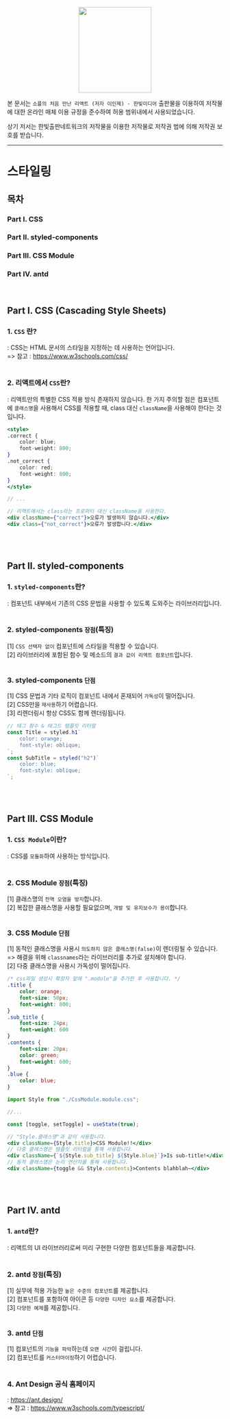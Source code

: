 <center>
<img src=./resources/soaple.jpg
width="170" height="200">
</center>

본 문서는 ``소플의 처음 만난 리액트 (저자 이인제) - 한빛미디어`` 출판물을 이용하여 저작물에 대한 온라인 매체 이용 규정을 준수하여 허용 범위내에서 사용되었습니다.

상기 저서는 한빛출판네트워크의 저작물을 이용한 저작물로 저작권 법에 의해 저작권 보호를 받습니다.

---

# 스타일링

## 목차
### Part Ⅰ. CSS
### Part Ⅱ. styled-components
### Part Ⅲ. CSS Module
### Part Ⅳ. antd
<br/>

## Part Ⅰ. CSS (Cascading Style Sheets)
### 1. `CSS` 란?
: CSS는 HTML 문서의 스타일을 지정하는 데 사용하는 언어입니다.<br/>
=> 참고 : https://www.w3schools.com/css/
<br/><br/>

### 2. 리액트에서 `CSS`란?
: 리액트만의 특별한 CSS 적용 방식 존재하지 않습니다. 한 가지 주의할 점은 컴포넌트에 `클래스명`을 사용해서 CSS를 적용할 때, class 대신 `className`을 사용해야 한다는 것 입니다.
```jsx
<style>
.correct {
    color: blue;
    font-weight: 800;
}
.not_correct {
    color: red;
    font-weight: 800;
}
</style>

// ...

// 리액트에서는 class라는 프로퍼티 대신 className을 사용한다.
<div className={"correct"}>오류가 발생하지 않습니다.</div>
<div class={"not_correct"}>오류가 발생합니다.</div>
```
<br/><br/>

## Part Ⅱ. styled-components
### 1. `styled-components`란?
: 컴포넌트 내부에서 기존의 CSS 문법을 사용할 수 있도록 도와주는 라이브러리입니다.
<br/><br/>

### 2. styled-components `장점`(특징)
[1] `CSS 선택자 없이` 컴포넌트에 스타일을 적용할 수 있습니다.<br/>
[2] 라이브러리에 포함된 함수 및 메소드의 `결과 값이 리액트 컴포넌트`입니다.
<br/><br/>

### 3. styled-components `단점`
[1] CSS 문법과 기타 로직이 컴포넌트 내에서 혼재되어 `가독성`이 떨어집니다.<br/>
[2] CSS만을 `재사용`하기 어렵습니다.<br/>
[3] 리렌더링시 항상 CSS도 함께 렌더링됩니다.<br/>
```jsx
// 태그 함수 & 태그드 템플릿 리터럴
const Title = styled.h1`
    color: orange;
    font-style: oblique;
`;
const SubTitle = styled("h2")`
    color: blue;
    font-style: oblique;
`;
```
<br/><br/>

## Part Ⅲ. CSS Module
### 1. `CSS Module`이란?
: CSS를 `모듈화`하여 사용하는 방식입니다. 
<br/><br/>

### 2. CSS Module `장점`(특징)
[1] 클래스명의 `전역 오염을 방지`합니다.<br/>
[2] 복잡한 클래스명을 사용할 필요없으며, `개발 및 유지보수가 용이`합니다.<br/>
<br/>

### 3. CSS Module `단점`
[1] 동적인 클래스명을 사용시 `의도하지 않은 클래스명(false)`이 렌더링될 수 있습니다.<br/>
=> 해결을 위해 `classnames`라는 라이브러리를 추가로 설치해야 합니다.<br/>
[2] 다중 클래스명을 사용시 가독성이 떨어집니다.<br/>
```css
/* css파일 생성시 확장자 앞에 ".module"을 추가한 후 사용합니다. */
.title {
    color: orange;
    font-size: 50px;
    font-weight: 800;
}
.sub_title {
    font-size: 24px;
    font-weight: 600
}
.contents {
    font-size: 20px;
    color: green;
    font-weight: 600;
}
.blue {
    color: blue;
}
```
```jsx
import Style from "./CssModule.module.css";

//...

const [toggle, setToggle] = useState(true);

// "Style.클래스명"과 같이 사용합니다.
<div className={Style.title}>CSS Module!!</div>
// 다중 클래스명은 템플릿 리터럴을 통해 사용합니다.
<div className={`${Style.sub_title} ${Style.blue}`}>Is sub-title!</div>
// 동적 클래스명은 논리 연산자를 통해 사용합니다.
<div className={toggle && Style.contents}>Contents blahblah~</div>
```
<br/><br/>

## Part Ⅳ. antd
### 1. `antd`란?
: 리액트의 UI 라이브러리로써 미리 구현한 다양한 컴포넌트들을 제공합니다.
<br/><br/>

### 2. antd `장점`(특징)
[1] 실무에 적용 가능한 `높은 수준의 컴포넌트`를 제공합니다.<br/>
[2] 컴포넌트를 포함하여 아이콘 등 `다양한 디자인 요소`를 제공합니다.<br/>
[3] `다양한 예제`를 제공합니다.<br/>
<br/>

### 3. antd `단점`
[1] 컴포넌트의 `기능을 파악`하는데 `오랜 시간`이 걸립니다.<br/>
[2] 컴포넌트를 `커스터마이징`하기 어렵습니다.<br/>
<br/>

### 4. Ant Design 공식 홈페이지
: https://ant.design/<br/>
=> 참고 : https://www.w3schools.com/typescript/